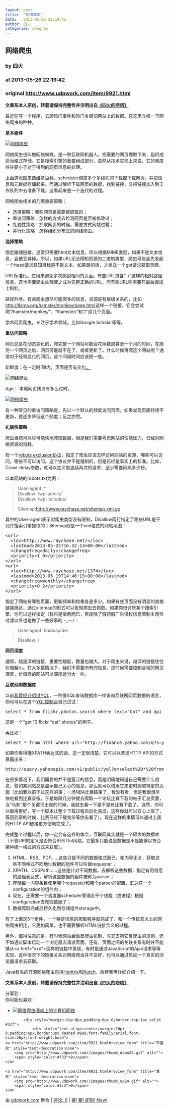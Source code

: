 ```yaml
---
layout: post
title:  "网络爬虫"
date:   2013-05-26 22:19:42
author: 四火
categories: program
---
```


## 网络爬虫
### by 四火
### at 2013-05-26 22:19:42
### original <http://www.udpwork.com/item/9921.html>

<p><strong>文章系本人原创，转载请保持完整性并注明出自<a href="http://www.raychase.net/1388">《四火的唠叨》</a></strong>
</p>
<p>最近在写一个程序，去爬热门事件和热门关键词网站上的数据。在这里介绍一下网络爬虫的种种。</p>
<p><strong>基本组件</strong>
</p>
<p><a href="http://www.raychase.net/wp-content/uploads/2013/05/image1.png"><img src="http://www.raychase.net/wp-content/uploads/2013/05/image_thumb1.png" alt="网络爬虫"></a></p>
<p>网络爬虫也叫做网络蜘蛛，是一种互联网机器人，把需要的网页撷取下来，组织成适当格式存储。它是搜索引擎的重要组成部分，虽然从技术实现上来说，它的难度往往要小于对于得到的网页信息的处理。</p>
<p>上面这张图来自<a href="http://en.wikipedia.org/wiki/Web_crawler">维基百科</a>，scheduler调度多个多线程的下载器下载网页，并把信息和元数据存储起来。而通过解析下载网页的数据，找到链接，又把链接加入到工作队列中去准备下载。这看起来是一个迭代的过程。</p>
<p>网络爬虫相关的几项重要策略：</p>
<ul><li>选择策略：哪些网页是需要被抓取的；</li>
<li>重访问策略：怎样的方式去检测网页是否被修改过；</li>
<li>礼貌性策略：抓取网页的时候，需要方式网站过载；</li>
<li>并行化策略：怎样组织分布式的网络爬虫。</li>
</ul>
<p><strong>选择策略</strong>
</p>
<p>限定跟随链接。通常只需要html文本信息，所以根据MIME类型，如果不是文本信息，会被丢弃掉。所以，如果URL无法得知资源的二进制类型，爬虫可能会先发起一个head请求获知目标是不是文本，如果是的话，才发送一个get请求获取页面。</p>
<p>URL标准化。它用来避免多次爬到相同的页面。有些URL包含“../”这样的相对路径信息，这也需要爬虫处理使之成为完整正确的URL，而有些URL则需要在最后面加上斜杠。</p>
<p>路径升序。有些爬虫想尽可能爬多的信息，资源是有层级关系的，比如<a href="http://llama.org/hamster/monkey/page.html">http://llama.org/hamster/monkey/page.html</a>这样一个链接，它会尝试爬“/hamster/monkey/”、“/hamster/”和“/”这几个页面。</p>
<p>学术网页爬虫。专注于学术领域，比如Google Scholar等等。</p>
<p><strong>重访问策略</strong>
</p>
<p>网页总是在动态变化的，爬完整一个网站可能会花掉数周甚至一个月的时间，在爬完一个网页之后，网页可能就不在了，或者更新了。什么时候再爬这个网站呢？通常对于经常变化的网页，这个间隔时间应该短一些。</p>
<p>新鲜度：在一定时间t内，页面是否有变化<a href="http://www.raychase.net/wp-content/uploads/2013/05/freshness.png">。</a></p>
<p><img src="http://www.raychase.net/wp-content/uploads/2013/05/freshness_thumb.png" alt="网络爬虫"></p>
<p>Age： 本地网页拷贝有多么过时。</p>
<p><a href="http://www.raychase.net/wp-content/uploads/2013/05/image2.png"><img src="http://www.raychase.net/wp-content/uploads/2013/05/image_thumb2.png" alt="网络爬虫"></a></p>
<p>有一种常见的重访问策略是，先以一个默认的频度访问页面，如果发现页面持续不更新，就逐步降低这个频度；反之亦然。</p>
<p><strong>礼貌性策略</strong>
</p>
<p>爬虫当然可以尽可能快地爬取数据，但是我们需要考虑网站的性能压力，已经对网络资源的消耗。</p>
<p>有一个<a href="http://en.wikipedia.org/wiki/Robots_Exclusion_Standard">robots exclusion协议</a>，指定了爬虫应该怎样访问网站的资源，哪些可以访问，哪些不可以访问。这个协议并不是强制的，但是已经是事实上的标准。比如，Crawl-delay参数，就可以定义每连续两次的请求，至少需要间隔多少秒。</p>
<p>以本网站的robots.txt为例：</p>
<blockquote><p>User-agent: *
<br>
Disallow: /wp-admin/
<br>
Disallow: /wp-includes/</p>
<p>Sitemap:<a href="http://www.raychase.net/sitemap.xml.gz">http://www.raychase.net/sitemap.xml.gz</a></p>
</blockquote>
<p>其中的User-agent表示对爬虫类型没有限制，Disallow两行指定了哪些URL是不允许搜索引擎抓取的；Sitemap则是一个xml格式的网站地图：</p>
<pre>&lt;url&gt;
  &lt;loc&gt;http://www.raychase.net/&lt;/loc&gt;
  &lt;lastmod&gt;2013-05-25T16:32:13+00:00&lt;/lastmod&gt;
  &lt;changefreq&gt;daily&lt;/changefreq&gt;
  &lt;priority&gt;1.0&lt;/priority&gt;
&lt;/url&gt;
&lt;url&gt;
  &lt;loc&gt;http://www.raychase.net/1374&lt;/loc&gt;
  &lt;lastmod&gt;2013-05-19T14:46:19+00:00&lt;/lastmod&gt;
  &lt;changefreq&gt;monthly&lt;/changefreq&gt;
  &lt;priority&gt;0.2&lt;/priority&gt;
&lt;/url&gt;</pre><p>指定了网站有哪些页面，更新频率和权重各是多少。如果有些页面没有明显的直接链接抵达，通过sitemap的形式可以告知爬虫去抓取。如果你很讨厌某个搜索引擎，你可以这样指定（我只是举例而已，百度除了假药假广告侵权信息管制主观性过滤以外也是做了一些好事的 -_-~）：</p>
<blockquote><p>User-agent: Baiduspider</p>
<p>Disallow: /</p>
</blockquote>
<p><strong>网页深度</strong>
</p>
<p>通常，越是深的链接，重要性越低，数量也越大。对于爬虫来说，越深的链接往往价值越小。在大多数情况下，我们不需要所有的信息，这时候需要控制合理的网页深度，价值高的网站可以深度适当大一些。</p>
<p><strong>互联网即数据库</strong>
</p>
<p>以前<a href="http://www.raychase.net/190">我曾经介绍过YQL</a>，一种像SQL查询数据库一样查询互联网网页数据的语言，你也可以在这个<a href="http://developer.yahoo.com/yql/console/#h=select%20*%20from%20flickr.photos.search%20where%20text%3D%22Cat%22%20and%20api_key%3D%22your%20key%20here%22%20limit%2010">YQL控制台</a>自己试试：</p>
<pre>select * from flickr.photos.search where text=&quot;Cat&quot; and api_key=&quot;your key here&quot; limit 10</pre><p>这是一个“get 10 flickr “cat” photos”的例子。</p>
<p>再比如：</p>
<pre>select * from html where url=&quot;http://finance.yahoo.com/q?s=yhoo&quot; and xpath=&#39;//div[@id=&quot;yfi_headlines&quot;]/div[2]/ul/li/a&#39;</pre><p>如果你看得懂XPATH表达式的话，这一定很清楚。它可以以普通HTTP API的方式暴露出来：</p>
<pre>http://query.yahooapis.com/v1/public/yql?q=select%20*%20from%20html%20where%20url%3D%22http%3A%2F%2Ffinance.yahoo.com%2Fq%3Fs%3Dyhoo%22%20and%20xpath%3D&#39;%2F%2Fdiv%5B%40id%3D%22yfi_headlines%22%5D%2Fdiv%5B2%5D%2Ful%2Fli%2Fa&#39;&amp;format=json&amp;diagnostics=true&amp;callback=cbfunc</pre><p>在很多情况下，我们需要的并不是宽泛的信息，而是明确地知道自己需要什么信息，譬如某网站总是显示自己关心的信息，那么就可以借用它来定时爬取特定的页面（比如我以前干过这样的事：一场NBA比赛结束了，我没有看，但是我很想尽快地看到比赛录像，于是每隔几分钟就去爬取一个论坛比赛下载的帖子汇总页面，当“马刺”那个关键词出现的时候，我就去看一下是不是有比赛下载了。当然，你可以做得更好，写一个脚本让整个下载过程自动化完成，这样你就可以安心上班了，等回到家的时候，比赛已经下载完毕等你去看了）。现在这样的事情可以通过上面的HTTP API链接更方便地完成了。</p>
<p>完成整个过程以后，你一定会有这样的体会，互联网其实就是一个硕大的数据库（不管URI的定义是否符合RESTful风格，它最多只能说是数据是不是能够以符合某种统一格式的方式来获取）。</p>
<ol><li>HTML、RSS、PDF……这些只是不同的数据格式而已，和内容无关，获取这些不同格式不同地址数据的组件可以叫做requester；</li>
<li>XPATH、CSSPath……这些是针对不同数据，去解析这些数据，指定有用信息的路径表达式，解析这些数据的组件被称为parser；</li>
<li>存储每一内容条目使用哪个requester和哪个parser的配置，汇总在一个configuration的组件内；</li>
<li>现在，还需要一个调度器scheduler管理若干个线程（或进程）根据configuration去爬取数据了；</li>
<li>数据爬取完成后持久化到存储组件storage中。</li>
</ol>
<p>有了上面这5个组件，一个特定信息的爬取程序就完成了，和一个传统意义上的网络爬虫相比，它更加简单，也不需要解析HTML链接含义的过程。</p>
<p>另外，值得注意的是，有时候网站会做反爬虫机制，与其去猜它反爬虫的规则，还不如通过脚本启动一个浏览器去请求页面。还有，页面之间的关联关系有时并不能够从&lt;a href=”xxx”&gt;这样的链接中发现，有时是通过JavaScript的Ajax请求等等实现，这种情况下的链接关系对网络爬虫并不友好，也可以通过启动一个真实的浏览器请求去获取。</p>
<p>Java有名的开源网络爬虫包括<a href="http://sourceforge.net/projects/archive-crawler/">Heritrix</a>和<a href="http://nutch.apache.org/">Nutch</a>，后续我再详细介绍一下。</p>
<p><strong>文章系本人原创，转载请保持完整性并注明出自<a href="http://www.raychase.net/1388">《四火的唠叨》</a></strong>
</p>
<div>分享到：<a href="http://www.raychase.net//javascript:void(0);" title="分享到新浪"></a><a href="http://www.raychase.net//javascript:void(0);" title="分享到腾讯微博"></a><a href="http://www.raychase.net//javascript:void(0);" title="分享到QQ空间"></a><a href="javascript:void(0);" title="分享到Google Reader"></a><a href="http://www.raychase.net//javascript:void(0);" title="分享到人人网"></a><a href="http://www.raychase.net//javascript:void(0);" title="分享到豆瓣"></a><a href="http://www.raychase.net//javascript:void(0);" title="分享到鲜果"></a><a href="http://www.raychase.net//javascript:void(0);" title="分享到开心"></a><a href="http://www.raychase.net//javascript:void(0);" title="分享到Follow5"></a><a href="http://www.raychase.net//javascript:void(0);" title="分享到同学网"></a><a href="http://www.raychase.net//javascript:void(0);" title="分享到嘀咕"></a><a href="http://www.raychase.net//javascript:void(0);" title="分享到饭否"></a><a href="http://www.raychase.net//javascript:void(0);" title="分享到做啥"></a><a href="http://www.raychase.net//javascript:void(0);" title="分享到百度收藏"></a><a href="http://www.raychase.net//javascript:void(0);" title="分享到twitter"></a><a href="http://www.raychase.net//javascript:void(0);" title="添加到收藏夹"></a></div>
<div>你可能也喜欢：</div>
<ul><li><a href="http://www.raychase.net/234" title="酒桌上的计算机网络"><img src="http://www.raychase.net/wp-content/uploads/2012/06/alcohol-150x150.jpg" alt="网络爬虫"></a><a href="http://www.raychase.net/234" title="酒桌上的计算机网络">酒桌上的计算机网络</a></li>
</ul>

			<div style="margin-top:8px;padding:6px 0;border-top:1px solid #3cf">
				<div style="text-align:center;margin:16px 0;padding:6px;border:0px dashed #999;font-family:arial;font-size:26px;font-weight:bold">
	<a href="http://www.udpwork.com/item/9921.html#review_form" title="不喜欢" style="text-decoration:none">
		<img src="http://www.udpwork.com//images/thumb_down24.gif" alt="">
		<span style="color:#f33">0</span>
	</a>
	   
	<a href="http://www.udpwork.com/item/9921.html#review_form" title="喜欢" style="text-decoration:none">
		<img src="http://www.udpwork.com//images/thumb_up24.gif" alt="">
		<span style="color:#3c3">0</span>
	</a>
</div>				<p>
					由 <a href="http://www.udpwork.com/">udpwork.com</a> 聚合
					|
					<a href="http://www.udpwork.com/item/9921.html#reviews">评论: 0</a>
					|
					<a href="http://www.jikenow.com/">要! 要! 即刻! Now!</a>
				</p>
			</div>
